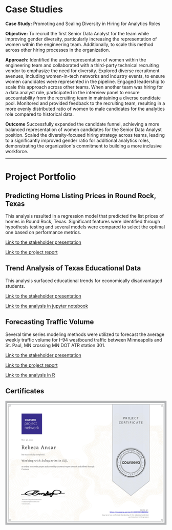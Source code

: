# Case Studies

**Case Study:** Promoting and Scaling Diversity in Hiring for Analytics Roles

**Objective:** To recruit the first Senior Data Analyst for the team while improving gender diversity, particularly increasing the representation of women within the engineering team. Additionally, to scale this method across other hiring processes in the organization.

**Approach:**
Identified the underrepresentation of women within the engineering team and collaborated with a third-party technical recruiting vendor to emphasize the need for diversity.
Explored diverse recruitment avenues, including women-in-tech networks and industry events, to ensure women candidates were represented in the pipeline.
Engaged leadership to scale this approach across other teams. When another team was hiring for a data analyst role, participated in the interview panel to ensure accountability from the recruiting team in maintaining a diverse candidate pool.
Monitored and provided feedback to the recruiting team, resulting in a more evenly distributed ratio of women to male candidates for the analytics role compared to historical data.

**Outcome**
Successfully expanded the candidate funnel, achieving a more balanced representation of women candidates for the Senior Data Analyst position.
Scaled the diversity-focused hiring strategy across teams, leading to a significantly improved gender ratio for additional analytics roles, demonstrating the organization's commitment to building a more inclusive workforce.
______________________________________________________

# Project Portfolio

## Predicting Home Listing Prices in Round Rock, Texas
This analysis resulted in a regression model that predicted the list prices of homes in Round Rock, Texas. Significant features were identified through hypothesis testing and several models were compared to select the optimal one based on performance metrics. 

[Link to the stakeholder presentation](https://github.com/rebecaansar/project_portfolio/blob/main/predicting_home_list_prices/RRrealestateanalysispresentation.pdf)

[Link to the project report](https://github.com/rebecaansar/project_portfolio/blob/main/predicting_home_list_prices/rebecaansar_round_rock_real_estate_report_and_code.pdf)

## Trend Analysis of Texas Educational Data
This analysis surfaced educational trends for economically disadvantaged students.

[Link to the stakeholder presentation](https://github.com/rebecaansar/project_portfolio/blob/main/tx_educational_data_trend_analysis/stakeholder_presentation.pdf)

[Link to the analysis in jupyter notebook](https://github.com/rebecaansar/project_portfolio/blob/main/tx_educational_data_trend_analysis/eda_trend_analysis_of_texas_educational_data.pdf
)

## Forecasting Traffic Volume 
Several time series modeling methods were utilized to forecast the average weekly traffic volume for I-94 westbound traffic between Minneapolis and St. Paul, MN crossing MN DOT ATR station 301.

[Link to the stakeholder presentation](https://github.com/rebecaansar/project_portfolio/blob/main/forecasting_traffic_volume/forecasting_average_weekly_traffic_volume%20(2).pdf)

[Link to the project report](https://github.com/rebecaansar/project_portfolio/blob/main/forecasting_traffic_volume/rebecaansar_forecasting_traffic_volume_project_report.html)

[Link to the analysis in R](https://github.com/rebecaansar/project_portfolio/blob/main/forecasting_traffic_volume/forecasting_traffic_volume_code.Rmd
)

## Certificates
![alt text](https://github.com/rebecaansar/project_portfolio/blob/main/Miscellaneous/Copy%20of%20sql_subqueries_coursera_certificate.jpg)

